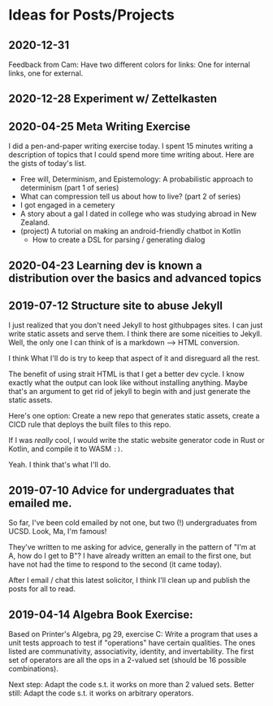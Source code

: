 # Ideas for Posts/Projects

## 2020-12-31

Feedback from Cam: Have two different colors for links: One for internal links, one for external.

## 2020-12-28 Experiment w/ Zettelkasten 

## 2020-04-25 Meta Writing Exercise
I did a pen-and-paper writing exercise today. I spent 15 minutes writing a description of topics that I could spend more
time writing about. Here are the gists of today's list.

- Free will, Determinism, and Epistemology: A probabilistic approach to determinism (part 1 of series)
- What can compression tell us about how to live? (part 2 of series) 
- I got engaged in a cemetery
- A story about a gal I dated in college who was studying abroad in New Zealand. 
- (project) A tutorial on making an android-friendly chatbot in Kotlin
  - How to create a DSL for parsing / generating dialog

## 2020-04-23 Learning dev is known a distribution over the basics and advanced topics

## 2019-07-12 Structure site to abuse Jekyll
I just realized that you don't need Jekyll to host githubpages sites. I can just write static assets and serve them. 
I think there are some niceities to Jekyll. Well, the only one I can think of is a markdown --> HTML conversion. 

I think What I'll do is try to keep that aspect of it and disreguard all the rest. 

The benefit of using strait HTML is that I get a better dev cycle. I know exactly what the output can look like without
installing anything. Maybe that's an argument to get rid of jekyll to begin with and just generate the static assets.

Here's one option: Create a new repo that generates static assets, create a CICD rule that deploys the built files 
to this repo. 

If I was *really* cool, I would write the static website generator code in Rust or Kotlin, and compile it to WASM `:)`.

Yeah. I think that's what I'll do. 

## 2019-07-10 Advice for undergraduates that emailed me.
So far, I've been cold emailed by not one, but two (!) undergraduates from UCSD. Look, Ma, I'm famous!

They've written to me asking for advice, generally in the pattern of "I'm at A, how do I get to B"? 
I have already written an email to the first one, but have not had the time to respond to the second (it came today). 

After I email / chat this latest solicitor, I think I'll clean up and publish the posts for all to read. 

## 2019-04-14 Algebra Book Exercise:
Based on Printer's Algebra, pg 29, exercise C:
Write a program that uses a unit tests approach to test if "operations" have certain qualities. The ones listed are communativity, associativity, identity, and invertability.
The first set of operators are all the ops in a 2-valued set (should be 16 possible combinations). 

Next step: Adapt the code s.t. it works on more than 2 valued sets. 
Better still: Adapt the code s.t. it works on arbitrary operators. 

